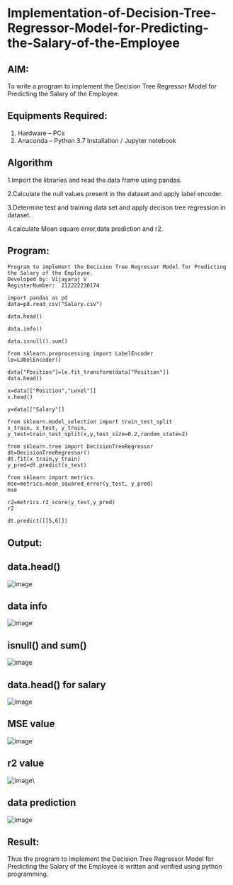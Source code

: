 # Implementation-of-Decision-Tree-Regressor-Model-for-Predicting-the-Salary-of-the-Employee

## AIM:
To write a program to implement the Decision Tree Regressor Model for Predicting the Salary of the Employee.

## Equipments Required:
1. Hardware – PCs
2. Anaconda – Python 3.7 Installation / Jupyter notebook

## Algorithm
1.Import the libraries and read the data frame using pandas.

2.Calculate the null values present in the dataset and apply label encoder.

3.Determine test and training data set and apply decison tree regression in dataset.

4.calculate Mean square error,data prediction and r2.

## Program:
```
Program to implement the Decision Tree Regressor Model for Predicting the Salary of the Employee.
Developed by: Vijayaraj V
RegisterNumber:  212222230174
```
```
import pandas as pd
data=pd.read_csv("Salary.csv")

data.head()

data.info()

data.isnull().sum()

from sklearn.preprocessing import LabelEncoder
le=LabelEncoder()

data["Position"]=le.fit_transform(data["Position"])
data.head()

x=data[["Position","Level"]]
x.head()

y=data[["Salary"]]

from sklearn.model_selection import train_test_split
x_train, x_test, y_train, y_test=train_test_split(x,y,test_size=0.2,random_state=2)

from sklearn.tree import DecisionTreeRegressor
dt=DecisionTreeRegressor()
dt.fit(x_train,y_train)
y_pred=dt.predict(x_test)

from sklearn import metrics
mse=metrics.mean_squared_error(y_test, y_pred)
mse

r2=metrics.r2_score(y_test,y_pred)
r2

dt.predict([[5,6]])
```
## Output:

## data.head()
![image](https://github.com/vijayarajv1704/Implementation-of-Decision-Tree-Regressor-Model-for-Predicting-the-Salary-of-the-Employee/assets/121303741/2ed0e08b-3a33-4fc6-99e1-3d2aa1440650)

## data info
![image](https://github.com/vijayarajv1704/Implementation-of-Decision-Tree-Regressor-Model-for-Predicting-the-Salary-of-the-Employee/assets/121303741/f366d36e-6aed-4be4-82ab-2cf293de5c04)

## isnull() and sum()
![image](https://github.com/vijayarajv1704/Implementation-of-Decision-Tree-Regressor-Model-for-Predicting-the-Salary-of-the-Employee/assets/121303741/e192747b-2b55-4f47-9f6c-7786ceabcbf8)

## data.head() for salary
![image](https://github.com/vijayarajv1704/Implementation-of-Decision-Tree-Regressor-Model-for-Predicting-the-Salary-of-the-Employee/assets/121303741/913f7e1f-4f1b-486e-bf62-2839b38718d3)

## MSE value
![image](https://github.com/vijayarajv1704/Implementation-of-Decision-Tree-Regressor-Model-for-Predicting-the-Salary-of-the-Employee/assets/121303741/b692ff06-ac04-45d1-a9c5-74a3a6916f1a)

## r2 value
![image](https://github.com/vijayarajv1704/Implementation-of-Decision-Tree-Regressor-Model-for-Predicting-the-Salary-of-the-Employee/assets/121303741/f1f13ff8-19bc-4bd5-8695-13ba35b68db8)\

## data prediction
![image](https://github.com/vijayarajv1704/Implementation-of-Decision-Tree-Regressor-Model-for-Predicting-the-Salary-of-the-Employee/assets/121303741/df8e27ff-8edb-479f-a670-e662d4b2e60a)

## Result:
Thus the program to implement the Decision Tree Regressor Model for Predicting the Salary of the Employee is written and verified using python programming.
